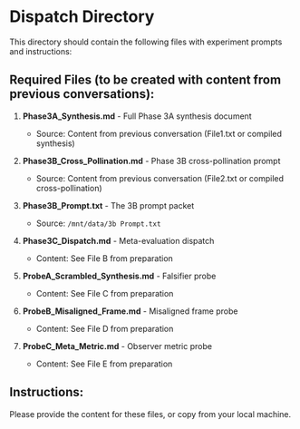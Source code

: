 # Dispatch Directory

This directory should contain the following files with experiment prompts and instructions:

## Required Files (to be created with content from previous conversations):

1. **Phase3A_Synthesis.md** - Full Phase 3A synthesis document
   - Source: Content from previous conversation (File1.txt or compiled synthesis)

2. **Phase3B_Cross_Pollination.md** - Phase 3B cross-pollination prompt
   - Source: Content from previous conversation (File2.txt or compiled cross-pollination)

3. **Phase3B_Prompt.txt** - The 3B prompt packet
   - Source: `/mnt/data/3b Prompt.txt`

4. **Phase3C_Dispatch.md** - Meta-evaluation dispatch
   - Content: See File B from preparation

5. **ProbeA_Scrambled_Synthesis.md** - Falsifier probe
   - Content: See File C from preparation

6. **ProbeB_Misaligned_Frame.md** - Misaligned frame probe
   - Content: See File D from preparation

7. **ProbeC_Meta_Metric.md** - Observer metric probe
   - Content: See File E from preparation

## Instructions:
Please provide the content for these files, or copy from your local machine.
